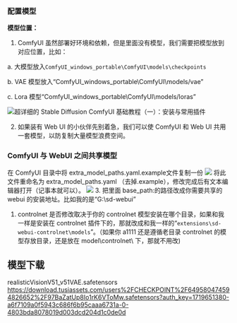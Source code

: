 
### 配置模型

**模型位置：**

1. ComfyUI 虽然部署好环境和依赖，但是里面没有模型，我们需要把模型放到对应位置，比如：

a. 大模型放入`ComfyUI_windows_portable\ComfyUI\models\checkpoints`

b. VAE 模型放入“ComfyUI_windows_portable\ComfyUI\models/vae”

c. Lora 模型“ComfyUI_windows_portable\ComfyUI\models/loras”

![超详细的 Stable Diffusion ComfyUI 基础教程（一）：安装与常用插件](https://image.uisdc.com/wp-content/uploads/2023/09/uisdc-sd-20230924-4.jpg)

2. 如果装有 Web UI 的小伙伴先别着急，我们可以使 ComfyUI 和 Web UI 共用一套模型，以防复制大量模型浪费空间。

### ComfyUI 与 WebUI 之间共享模型

在 ComfyUI 目录中将 extra_model_paths.yaml.example文件复制一份
![](https://qhdtc.oss-cn-chengdu.aliyuncs.com/obsidian/202404021611180.png)
将此文件重命名为 extra_model_paths.yaml （去掉.example），修改完成后有文本编辑器打开（记事本就可以）。
![](https://qhdtc.oss-cn-chengdu.aliyuncs.com/obsidian/202404021611179.png)
3. 把里面 base_path:的路径改成你需要共享的 webui 的安装地址。比如我的是“G:\sd-webui”

1. controlnet 是否修改取决于你的 controlnet 模型安装在哪个目录，如果和我一样是安装在 controlnet 插件下的，那就改成和我一样的“`extensions\sd-webui-controlnet\models`”。（如果你 a1111 还是遵循老目录 controlnet 的模型存放目录，还是放在 model\controlnet\ 下，那就不用改)



## 模型下载
realisticVisionV51_v51VAE.safetensors
https://download.tusiassets.com/users%2FCHECKPOINT%2F649580474594826652%2F97BaZatUp8Io1rK6VToMw.safetensors?auth_key=1719651380-a6f7109a0f5943c686f6b95caaa6731a-0-4803bda8078019d003dcd204d1c0de0d